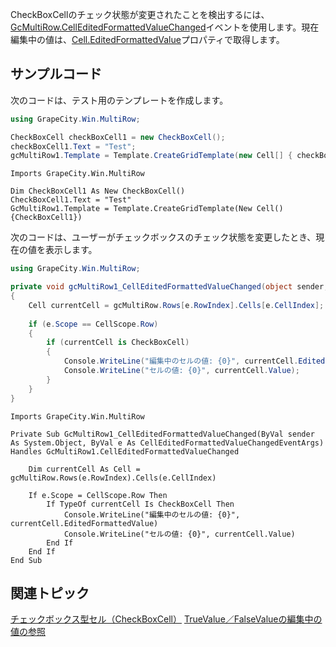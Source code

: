 CheckBoxCellのチェック状態が変更されたことを検出するには、[GcMultiRow.CellEditedFormattedValueChanged](gcdocsite__documentlink?toc-item-id=25d6288b-b69a-4969-a9d9-d468a6f9cf68)イベントを使用します。現在編集中の値は、[Cell.EditedFormattedValue](gcdocsite__documentlink?toc-item-id=61759fc5-ef1f-4ea9-baa6-6a03a0a187fe)プロパティで取得します。

## サンプルコード

次のコードは、テスト用のテンプレートを作成します。
```csharp
using GrapeCity.Win.MultiRow;

CheckBoxCell checkBoxCell1 = new CheckBoxCell();
checkBoxCell1.Text = "Test";
gcMultiRow1.Template = Template.CreateGridTemplate(new Cell[] { checkBoxCell1 });
```

```vbnet
Imports GrapeCity.Win.MultiRow

Dim CheckBoxCell1 As New CheckBoxCell()
CheckBoxCell1.Text = "Test"
GcMultiRow1.Template = Template.CreateGridTemplate(New Cell() {CheckBoxCell1})
```
次のコードは、ユーザーがチェックボックスのチェック状態を変更したとき、現在の値を表示します。
```csharp
using GrapeCity.Win.MultiRow;

private void gcMultiRow1_CellEditedFormattedValueChanged(object sender, CellEditedFormattedValueChangedEventArgs e)
{
    Cell currentCell = gcMultiRow.Rows[e.RowIndex].Cells[e.CellIndex];
    
    if (e.Scope == CellScope.Row)
    {
        if (currentCell is CheckBoxCell)
        {
            Console.WriteLine("編集中のセルの値: {0}", currentCell.EditedFormattedValue);
            Console.WriteLine("セルの値: {0}", currentCell.Value);
        }
    }
}
```

```vbnet
Imports GrapeCity.Win.MultiRow

Private Sub GcMultiRow1_CellEditedFormattedValueChanged(ByVal sender As System.Object, ByVal e As CellEditedFormattedValueChangedEventArgs) Handles GcMultiRow1.CellEditedFormattedValueChanged

    Dim currentCell As Cell = gcMultiRow.Rows(e.RowIndex).Cells(e.CellIndex)

    If e.Scope = CellScope.Row Then
        If TypeOf currentCell Is CheckBoxCell Then
            Console.WriteLine("編集中のセルの値: {0}", currentCell.EditedFormattedValue)
            Console.WriteLine("セルの値: {0}", currentCell.Value)
        End If
    End If
End Sub
```

## 関連トピック

[チェックボックス型セル（CheckBoxCell）](gcdocsite__documentlink?toc-item-id=fed38959-70df-4b59-b547-8ef8b5554fda)
[TrueValue／FalseValueの編集中の値の参照](gcdocsite__documentlink?toc-item-id=e72716a9-c915-4e9a-8764-411551b6ea77)